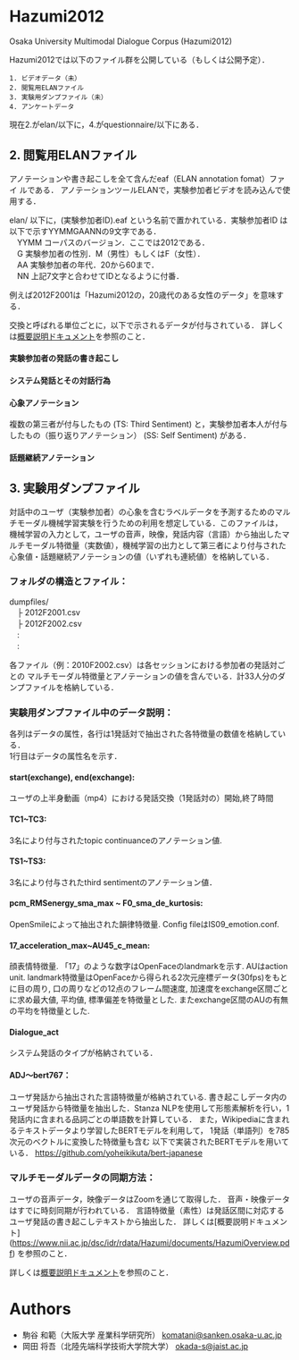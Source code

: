 ﻿# Hazumi2012
Osaka University Multimodal Dialogue Corpus (Hazumi2012)

Hazumi2012では以下のファイル群を公開している（もしくは公開予定）．
```
1. ビデオデータ（未）
2. 閲覧用ELANファイル
3. 実験用ダンプファイル（未）
4. アンケートデータ
```
現在2.がelan/以下に，4.がquestionnaire/以下にある．

## 2. 閲覧用ELANファイル
アノテーションや書き起こしを全て含んだeaf（ELAN annotation fomat）ファイ
ルである．
アノテーションツールELANで，実験参加者ビデオを読み込んで使用する．

elan/ 以下に，(実験参加者ID).eaf という名前で置かれている．実験参加者ID
は以下で示すYYMMGAANNの9文字である．  
　YYMM コーパスのバージョン．ここでは2012である．  
　G 実験参加者の性別．M（男性）もしくはF（女性）．  
　AA 実験参加者の年代．20から60まで．  
　NN 上記7文字と合わせてIDとなるように付番．
 
例えば2012F2001は「Hazumi2012の，20歳代のある女性のデータ」を意味する．

交換と呼ばれる単位ごとに，以下で示されるデータが付与されている．
詳しくは[概要説明ドキュメント](https://www.nii.ac.jp/dsc/idr/rdata/Hazumi/documents/HazumiOverview.pdf)を参照のこと．

#### 実験参加者の発話の書き起こし
#### システム発話とその対話行為
#### 心象アノテーション
複数の第三者が付与したもの (TS: Third Sentiment) と，実験参加者本人が付与したもの（振り返りアノテーション） (SS: Self Sentiment) がある．
#### 話題継続アノテーション


## 3. 実験用ダンプファイル
対話中のユーザ（実験参加者）の心象を含むラベルデータを予測するためのマルチモーダル機械学習実験を行うための利用を想定している．このファイルは， 機械学習の入力として，ユーザの音声，映像，発話内容（言語）から抽出したマルチモーダル特徴量（実数値），機械学習の出力として第三者により付与された心象値・話題継続アノテーションの値（いずれも連続値）を格納している．

### フォルダの構造とファイル：
dumpfiles/      
　├ 2012F2001.csv　  
　├ 2012F2002.csv　  
　:  
　:  

各ファイル（例：2010F2002.csv）は各セッションにおける参加者の発話対ごとの
マルチモーダル特徴量とアノテーションの値を含んでいる．計33人分のダンプファイルを格納している．

### 実験用ダンプファイル中のデータ説明：
各列はデータの属性，各行は1発話対で抽出された各特徴量の数値を格納している．  
1行目はデータの属性名を示す．


#### start(exchange), end(exchange):
ユーザの上半身動画（mp4）における発話交換（1発話対の）開始,終了時間 

#### TC1~TC3:
3名により付与されたtopic continuanceのアノテーション値.

#### TS1~TS3:
3名により付与されたthird sentimentのアノテーション値．

#### pcm_RMSenergy_sma_max ~ F0_sma_de_kurtosis: 
OpenSmileによって抽出された韻律特徴量. Config fileはIS09_emotion.conf.


#### 17_acceleration_max~AU45_c_mean: 
顔表情特徴量. 「17」のような数字はOpenFaceのlandmarkを示す. AUはaction unit.
landmark特徴量はOpenFaceから得られる2次元座標データ(30fps)をもとに目の周り, 口の周りなどの12点のフレーム間速度, 加速度をexchange区間ごとに求め最大値, 平均値, 標準偏差を特徴量とした. またexchange区間のAUの有無の平均を特徴量とした. 

#### Dialogue_act
システム発話のタイプが格納されている．

#### ADJ～bert767： 
ユーザ発話から抽出された言語特徴量が格納されている.
書き起こしデータ内のユーザ発話から特徴量を抽出した．Stanza NLPを使用して形態素解析を行い，1発話内に含まれる品詞ごとの単語数を計算している．
また，Wikipediaに含まれるテキストデータより学習したBERTモデルを利用して，
1発話（単語列）を785次元のベクトルに変換した特徴量も含む
以下で実装されたBERTモデルを用いている．
https://github.com/yoheikikuta/bert-japanese


### マルチモーダルデータの同期方法：
ユーザの音声データ，映像データはZoomを通じて取得した．
音声・映像データはすでに時刻同期が行われている． 
言語特徴量（素性）は発話区間に対応するユーザ発話の書き起こしテキストから抽出した． 
詳しくは[概要説明ドキュメント]
(https://www.nii.ac.jp/dsc/idr/rdata/Hazumi/documents/HazumiOverview.pdf)
を参照のこと．



詳しくは[概要説明ドキュメント](https://www.nii.ac.jp/dsc/idr/rdata/Hazumi/documents/HazumiOverview.pdf)を参照のこと．

# Authors
* 駒谷 和範（大阪大学 産業科学研究所） komatani@sanken.osaka-u.ac.jp
* 岡田 将吾（北陸先端科学技術大学院大学） okada-s@jaist.ac.jp
